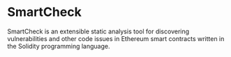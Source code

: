 # SmartCheck

SmartCheck is an extensible static analysis tool for discovering vulnerabilities and other code issues
in Ethereum smart contracts written in the Solidity programming language.
